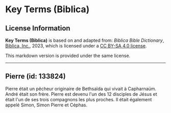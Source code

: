 # Key Terms (Biblica)

## License Information

**Key Terms (Biblica)** is based on and adapted from: _Biblica Bible Dictionary_, [Biblica, Inc.](https://www.biblica.com/), 2023, which is licensed under a [CC BY-SA 4.0 license](https://creativecommons.org/licenses/by-sa/4.0/legalcode.en).

This markdown version is provided under the same license.



--------------------------------

## Pierre (id: 133824)

Pierre était un pêcheur originaire de Bethsaïda qui vivait à Capharnaüm. André était son frère. Pierre est devenu l'un des 12 disciples de Jésus et était l'un de ses trois compagnons les plus proches. Il était également appelé Simon, Simon Pierre et Céphas.


